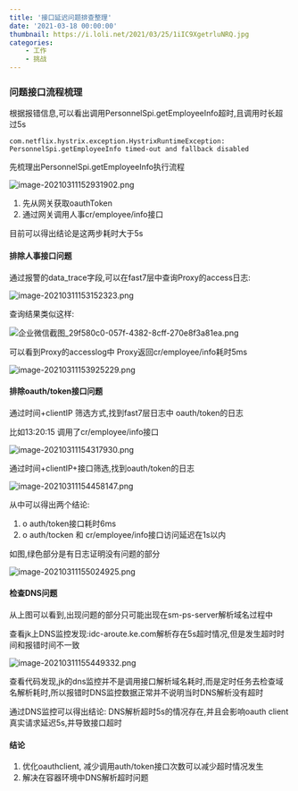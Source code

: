 ```yaml
---
title: '接口延迟问题排查整理'
date: '2021-03-18 00:00:00'
thumbnail: https://i.loli.net/2021/03/25/1iIC9XgetrluNRQ.jpg
categories:
    - 工作
    - 挑战
---
```


### 问题接口流程梳理

根据报错信息,可以看出调用PersonnelSpi.getEmployeeInfo超时,且调用时长超过5s

```
com.netflix.hystrix.exception.HystrixRuntimeException: PersonnelSpi.getEmployeeInfo timed-out and fallback disabled
```



先梳理出PersonnelSpi.getEmployeeInfo执行流程

![image-20210311152931902.png](https://i.loli.net/2021/03/25/lvnJTfYs4Pdxmg1.png)

1. 先从网关获取oauthToken
2. 通过网关调用人事cr/employee/info接口

目前可以得出结论是这两步耗时大于5s



#### 排除人事接口问题

通过报警的data_trace字段,可以在fast7层中查询Proxy的access日志:

![image-20210311153152323.png](https://i.loli.net/2021/03/25/jZciokJmld9Q5IU.png)



查询结果类似这样:

![企业微信截图_29f580c0-057f-4382-8cff-270e8f3a81ea.png](https://i.loli.net/2021/03/25/jo5fDxKiZHTQnmg.png)



可以看到Proxy的accesslog中 Proxy返回cr/employee/info耗时5ms

![image-20210311153925229.png](https://i.loli.net/2021/03/25/WNn92tJzfu7KImj.png)

#### 排除oauth/token接口问题

通过时间+clientIP 筛选方式,找到fast7层日志中 oauth/token的日志

比如13:20:15 调用了cr/employee/info接口

![image-20210311154317930.png](https://i.loli.net/2021/03/25/u2Io7BksalcOZJ1.png)

通过时间+clientIP+接口筛选,找到oauth/token的日志

![image-20210311154458147.png](https://i.loli.net/2021/03/25/sPqtOJrRCzZ7DeG.png)

从中可以得出两个结论:

1. o auth/token接口耗时6ms
2. o auth/tocken 和 cr/employee/info接口访问延迟在1s以内

如图,绿色部分是有日志证明没有问题的部分

![image-20210311155024925.png](https://i.loli.net/2021/03/25/Lsbtgna3cfMVJI9.png)

#### 检查DNS问题

从上图可以看到,出现问题的部分只可能出现在sm-ps-server解析域名过程中

查看jk上DNS监控发现:idc-aroute.ke.com解析存在5s超时情况,但是发生超时时间和报错时间不一致

![image-20210311155449332.png](https://i.loli.net/2021/03/25/Q3UyPThf4rBFaW9.png)

查看代码发现,jk的dns监控并不是调用接口解析域名耗时,而是定时任务去检查域名解析耗时,所以报错时DNS监控数据正常并不说明当时DNS解析没有超时

通过DNS监控可以得出结论: DNS解析超时5s的情况存在,并且会影响oauth client真实请求延迟5s,并导致接口超时

#### 结论

1. 优化oauthclient, 减少调用auth/token接口次数可以减少超时情况发生
2. 解决在容器环境中DNS解析超时问题

